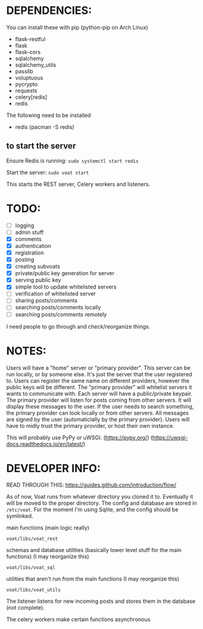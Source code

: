 


# DEPENDENCIES:

You can install these with pip (python-pip on Arch Linux)

* flask-restful
* flask
* flask-cors
* sqlalchemy
* sqlalchemy_utils
* passlib
* voluptuous
* pycrypto
* requests
* celery[redis]
* redis

The following need to be installed
* redis (pacman -S redis)


## to start the server
Ensure Redis is running:
`sudo systemctl start redis`

Start the server:
`sudo voat start`

This starts the REST server, Celery workers and listeners.


# TODO:

- [ ] logging
- [ ] admin stuff
- [x] comments
- [x] authentication
- [x] registration 
- [x] posting 
- [x] creating subvoats 
- [x] private/public key generation for server
- [x] serving public key
- [x] simple tool to update whitelisted servers 
- [ ] verification of whitelisted server 
- [ ] sharing posts/comments 
- [ ] searching posts/comments locally
- [ ] searching posts/comments remotely

I need people to go through and check/reorganize things. 



# NOTES:

Users will have a "home" server or "primary provider". This server can be run locally, or by someone else. It's just the server that the user registered to. Users can register the same name on different providers, however the public keys will be different. The "primary provider" will whitelist servers it wants to communicate with. Each server will have a public/private keypair. The primary provider will listen for posts coming from other servers. It will display these messages to the user. If the user needs to search something, the primary provider can look locally or from other servers. All messages are signed by the user (automaticlally by the primary provider). Users will have to midly trust the primary provider, or host their own instance. 

This will probably use PyPy or uWSGI. (https://pypy.org/) (https://uwsgi-docs.readthedocs.io/en/latest/)


# DEVELOPER INFO:

READ THROUGH THIS: https://guides.github.com/introduction/flow/

As of now, Voat runs from whatever directory you cloned it to. Eventually it will be moved to the proper directory. The config and database are stored in `/etc/voat`. For the moment I'm using Sqlite, and the config should be symlinked. 


main functions (main logic really)

```voat/libs/voat_rest``` 


schemas and database utilities (basically lower level stuff for the main functions) (I may reorganize this)

```voat/libs/voat_sql``` 


utilities that aren't run from the main functions (I may reorganize this)

```voat/libs/voat_utils```





The listener listens for new incoming posts and stores them in the database (not complete).

The celery workers make certain functions asynchronous


